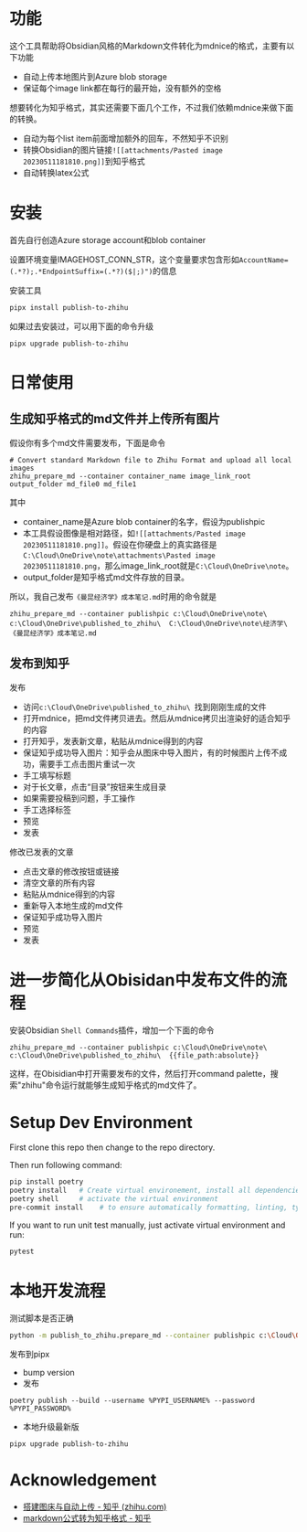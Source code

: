 # 功能
这个工具帮助将Obsidian风格的Markdown文件转化为mdnice的格式，主要有以下功能
- 自动上传本地图片到Azure blob storage
- 保证每个image link都在每行的最开始，没有额外的空格


想要转化为知乎格式，其实还需要下面几个工作，不过我们依赖mdnice来做下面的转换。
- 自动为每个list item前面增加额外的回车，不然知乎不识别
- 转换Obsidian的图片链接`![[attachments/Pasted image 20230511181810.png]]`到知乎格式
- 自动转换latex公式
# 安装
首先自行创造Azure storage account和blob container

设置环境变量IMAGEHOST_CONN_STR，这个变量要求包含形如`AccountName=(.*?);.*EndpointSuffix=(.*?)($|;)")`的信息

安装工具

```bash
pipx install publish-to-zhihu
```

如果过去安装过，可以用下面的命令升级
```
pipx upgrade publish-to-zhihu
```

# 日常使用

## 生成知乎格式的md文件并上传所有图片
假设你有多个md文件需要发布，下面是命令
```
# Convert standard Markdown file to Zhihu Format and upload all local images
zhihu_prepare_md --container container_name image_link_root output_folder md_file0 md_file1
```

其中
- container_name是Azure blob container的名字，假设为publishpic
- 本工具假设图像是相对路径，如`![[attachments/Pasted image 20230511181810.png]]`。假设在你硬盘上的真实路径是`C:\Cloud\OneDrive\note\attachments\Pasted image 20230511181810.png`，那么image_link_root就是`C:\Cloud\OneDrive\note`。
- output_folder是知乎格式md文件存放的目录。

所以，我自己发布`《曼昆经济学》成本笔记.md`时用的命令就是
```
zhihu_prepare_md --container publishpic c:\Cloud\OneDrive\note\ c:\Cloud\OneDrive\published_to_zhihu\  C:\Cloud\OneDrive\note\经济学\《曼昆经济学》成本笔记.md 
```
## 发布到知乎

发布
- 访问`c:\Cloud\OneDrive\published_to_zhihu\ `找到刚刚生成的文件
- 打开mdnice，把md文件拷贝进去。然后从mdnice拷贝出渲染好的适合知乎的内容
- 打开知乎，发表新文章，粘贴从mdnice得到的内容
- 保证知乎成功导入图片：知乎会从图床中导入图片，有的时候图片上传不成功，需要手工点击图片重试一次
- 手工填写标题
- 对于长文章，点击“目录”按钮来生成目录
- 如果需要投稿到问题，手工操作
- 手工选择标签
- 预览
- 发表

修改已发表的文章
- 点击文章的修改按钮或链接
- 清空文章的所有内容
- 粘贴从mdnice得到的内容
- 重新导入本地生成的md文件
- 保证知乎成功导入图片
- 预览
- 发表

# 进一步简化从Obisidan中发布文件的流程

安装Obsidian `Shell Commands`插件，增加一个下面的命令
```
zhihu_prepare_md --container publishpic c:\Cloud\OneDrive\note\ c:\Cloud\OneDrive\published_to_zhihu\  {{file_path:absolute}}
```

这样，在Obisidian中打开需要发布的文件，然后打开command palette，搜索"zhihu"命令运行就能够生成知乎格式的md文件了。


# Setup Dev Environment

First clone this repo then change to the repo directory.

Then run following command:
```sh
pip install poetry
poetry install   # Create virtual environement, install all dependencies for the project
poetry shell     # activate the virtual environment
pre-commit install    # to ensure automatically formatting, linting, type checking and testing before every commit
```

If you want to run unit test manually, just activate virtual environment and run:
```sh
pytest
```

# 本地开发流程

测试脚本是否正确
```bash
python -m publish_to_zhihu.prepare_md --container publishpic c:\Cloud\OneDrive\note\ c:\Cloud\OneDrive\published_to_zhihu\ C:\Cloud\OneDrive\note\经济学\《曼昆经济学》成本笔记.md 
```

发布到pipx
- bump version
- 发布
```
poetry publish --build --username %PYPI_USERNAME% --password %PYPI_PASSWORD%
```
- 本地升级最新版
```
pipx upgrade publish-to-zhihu
```



# Acknowledgement

- [搭建图床与自动上传 - 知乎 (zhihu.com)](https://zhuanlan.zhihu.com/p/258230175)
- [markdown公式转为知乎格式 - 知乎](https://zhuanlan.zhihu.com/p/87153002)
